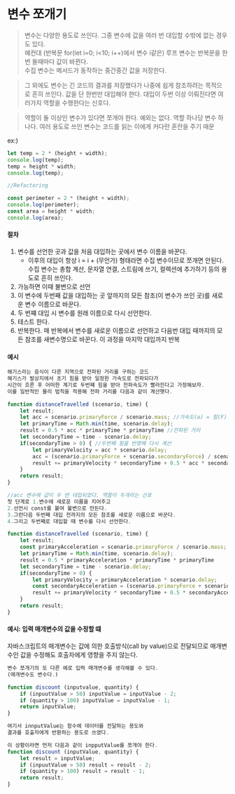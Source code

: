 # 변수 쪼개기

> 변수는 다양한 용도로 쓰인다. 그중 변수에 값을 여러 번 대입할 수밖에 없는 경우도 있다.
> <br> 예컨대 (반복문 for(let i=0; i<10; i++)에서 변수 i같은) 루프 변수는 반복문을 한번 돌때마다 값이 바뀐다.
> <br> 수집 변수는 메서드가 동작하는 중간중간 값을 저장한다.

> 그 외에도 변수는 긴 코드의 결과를 저장했다가 나중에 쉽게 참조하려는 목적으로 흔히 쓰인다. 값을 단 한번만 대입해야 한다. 대입이 두번 이상 이뤄진다면 여러가지 역할을 수행한다는 신호다.

> 역할이 둘 이상인 변수가 있다면 쪼개야 한다. 예외는 없다. 역할 하나당 변수 하나다. 여러 용도로 쓰인 변수는 코드를 읽는 이에게 커다란 혼란을 주기 때문

ex:)

```js
let temp = 2 * (height + width);
console.log(temp);
temp = height * width;
console.log(temp);

//Refactoring

const perimeter = 2 * (height + width);
console.log(perimeter);
const area = height * width;
console.log(area);
```

#### 절차

1. 변수를 선언한 곳과 값을 처음 대입하는 곳에서 변수 이름을 바꾼다.
   - 이후의 대입이 항상 i = i + (무언가) 형태라면 수집 변수이므로 쪼개면 안된다. <br> 수집 변수는 총합 계산, 문자열 연결, 스트림에 쓰기, 컬렉션에 추가하기 등의 용도로 흔히 쓰인다.
2. 가능하면 이때 불변으로 선언
3. 이 변수에 두번째 값을 대입하는 곳 앞까지의 모든 참조(이 변수가 쓰인 곳)를 새로운 변수 이름으로 바꾼다.
4. 두 번쨰 대입 시 변수를 원래 이름으로 다시 선언한다.
5. 테스트 한다.
6. 반복한다. 매 반복에서 변수를 새로운 이름으로 선언하고 다음번 대입 때까지의 모든 참조를 새변수명으로 바꾼다. 이 과정을 마지막 대입까지 반복

#### 예시

```js
해기스라는 음식이 다른 지역으로 전파된 거리를 구하는 코드
해기스가 발상지에서 초기 힘을 받아 일정한 가속도로 전파되다가
시간이 흐른 후 어떠한 계기로 두번쨰 힘을 받아 전파속도가 빨라진다고 가정해보자.
이를 일반적인 물리 법칙을 적용해 전파 거리를 다음과 같이 계산햇다.

function distanceTravelled (scenario, time) {
    let result;
    let acc = scenario.primaryForce / scenario.mass; //가속도(a) = 힘(F) / 질량(m)
    let primaryTime = Math.min(time, scenario.delay);
    result = 0.5 * acc * primaryTime * primaryTime //전파된 거리
    let secondaryTime = time - scenario.delay;
    if(secondaryTime > 0) { //두번째 힘을 반영해 다시 계산
        let primaryVelocity = acc * scenario.delay;
        acc = (scenario.primaryForce + scenario.secondaryForce) / scenario.mass;
        result += primaryVelocity * secondaryTime + 0.5 * acc * secondaryTime * secondaryTime;
    }
    return result;
}

//acc 변수에 값이 두 번 대입되었다. 역할이 두개라는 신호
첫 단계로 1.변수에 새로운 이름을 지어주고
2.선언시 const를 붙여 불변으로 만든다.
3.그런다음 두번째 대입 전까지의 모든 참조를 새로운 이름으로 바꾼다.
4.그리고 두번째로 대입할 때 변수를 다시 선언한다.

function distanceTravelled (scenario, time) {
    let result;
    const primaryAcceleration = scenario.primaryForce / scenario.mass;
    let primaryTime = Math.min(time, scenario.delay);
    result = 0.5 * primaryAcceleration * primaryTime * primaryTime
    let secondaryTime = time - scenario.delay;
    if(secondaryTime > 0) {
        let primaryVelocity = primaryAcceleration * scenario.delay;
        const secondaryAcceleration = (scenario.primaryForce + scenario.secondaryForce) / scenario.mass;
        result += primaryVelocity * secondaryTime + 0.5 * secondaryAcceleration * secondaryTime * secondaryTime;
    }
    return result;
}
```

#### 예시: 입력 매개변수의 값을 수정할 떄

자바스크립트의 매개변수는 값에 의한 호출방식(call by value)으로 전달되므로
매개변수인 값을 수정해도 호출자에게 영향을 주지 않는다.

```js
변수 쪼개기의 또 다른 예로 입력 매개변수를 생각해볼 수 있다.
(매개변수도 변수다.)

function discount (inputvalue, quantity) {
    if (inpuutValue > 50) inputValue = inputValue - 2;
    if (quantity > 100) inputValue = inputValue - 1;
    return inputValue;
}

여기서 innputValue는 함수에 데이터를 전달하는 용도와
결과를 호출자에게 반환하는 용도로 쓰였다.

이 상황이라면 먼저 다음과 같이 inpputValue를 쪼개야 한다.
function discount (inputValue, quantity) {
    let result = inputValue;
    if (inpuutValue > 50) result = result - 2;
    if (quantity > 100) result = result - 1;
    return result;
}
```
